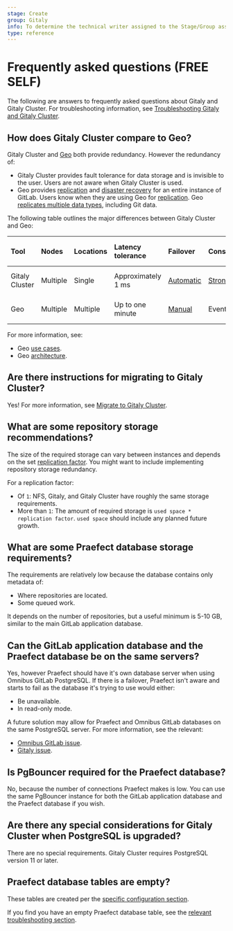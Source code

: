 ```yaml
---
stage: Create
group: Gitaly
info: To determine the technical writer assigned to the Stage/Group associated with this page, see https://about.gitlab.com/handbook/engineering/ux/technical-writing/#assignments
type: reference
---
```


# Frequently asked questions **(FREE SELF)**

The following are answers to frequently asked questions about Gitaly and Gitaly Cluster. For
troubleshooting information, see [Troubleshooting Gitaly and Gitaly Cluster](troubleshooting.md).

## How does Gitaly Cluster compare to Geo?

Gitaly Cluster and [Geo](../geo/index.md) both provide redundancy. However the redundancy of:

- Gitaly Cluster provides fault tolerance for data storage and is invisible to the user. Users are
  not aware when Gitaly Cluster is used.
- Geo provides [replication](../geo/index.md) and [disaster recovery](../geo/disaster_recovery/index.md) for
  an entire instance of GitLab. Users know when they are using Geo for
  [replication](../geo/index.md). Geo [replicates multiple data types](../geo/replication/datatypes.md#limitations-on-replicationverification),
  including Git data.

The following table outlines the major differences between Gitaly Cluster and Geo:

| Tool           | Nodes    | Locations | Latency tolerance  | Failover                                                                    | Consistency                              | Provides redundancy for |
|:---------------|:---------|:----------|:-------------------|:----------------------------------------------------------------------------|:-----------------------------------------|:------------------------|
| Gitaly Cluster | Multiple | Single    | Approximately 1 ms | [Automatic](praefect.md#automatic-failover-and-primary-election-strategies) | [Strong](praefect.md#strong-consistency) | Data storage in Git     |
| Geo            | Multiple | Multiple  | Up to one minute   | [Manual](../geo/disaster_recovery/index.md)                                 | Eventual                                 | Entire GitLab instance  |

For more information, see:

- Geo [use cases](../geo/index.md#use-cases).
- Geo [architecture](../geo/index.md#architecture).

## Are there instructions for migrating to Gitaly Cluster?

Yes! For more information, see [Migrate to Gitaly Cluster](praefect.md#migrate-to-gitaly-cluster).

## What are some repository storage recommendations?

The size of the required storage can vary between instances and depends on the set
[replication factor](praefect.md#replication-factor). You might want to include implementing
repository storage redundancy.

For a replication factor:

- Of `1`: NFS, Gitaly, and Gitaly Cluster have roughly the same storage requirements.
- More than `1`: The amount of required storage is `used space * replication factor`. `used space`
  should include any planned future growth.

## What are some Praefect database storage requirements?

The requirements are relatively low because the database contains only metadata of:

- Where repositories are located.
- Some queued work.

It depends on the number of repositories, but a useful minimum is 5-10 GB, similar to the main
GitLab application database.

## Can the GitLab application database and the Praefect database be on the same servers?

Yes, however Praefect should have it's own database server when using Omnibus GitLab PostgreSQL. If
there is a failover, Praefect isn't aware and starts to fail as the database it's trying to use would
either:

- Be unavailable.
- In read-only mode.

A future solution may allow for Praefect and Omnibus GitLab databases on the same PostgreSQL server.
For more information, see the relevant:

- [Omnibus GitLab issue](https://gitlab.com/gitlab-org/omnibus-gitlab/-/issues/5919).
- [Gitaly issue](https://gitlab.com/gitlab-org/gitaly/-/issues/3398).

## Is PgBouncer required for the Praefect database?

No, because the number of connections Praefect makes is low. You can use the same PgBouncer instance
for both the GitLab application database and the Praefect database if you wish.

## Are there any special considerations for Gitaly Cluster when PostgreSQL is upgraded?

There are no special requirements. Gitaly Cluster requires PostgreSQL version 11 or later.

## Praefect database tables are empty?

These tables are created per the [specific configuration section](praefect.md#postgresql).

If you find you have an empty Praefect database table, see the
[relevant troubleshooting section](troubleshooting.md#relation-does-not-exist-errors).
